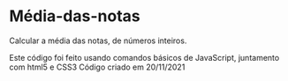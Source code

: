 # Média-das-notas
Calcular a média das notas, de números inteiros.

Este código foi feito usando comandos básicos de JavaScript, juntamento com html5 e CSS3
Código criado em 20/11/2021
